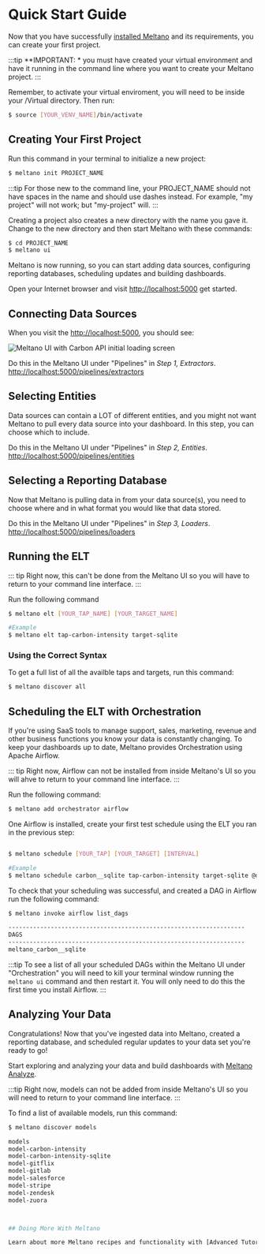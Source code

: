 # Quick Start Guide

Now that you have successfully [installed Meltano]('/docs/installation.html) and its requirements, you can create your first project. 

:::tip
**IMPORTANT: * you must have created your virtual environment and have it running in the command line where you want to create your Meltano project.
:::

Remember, to activate your virtual enviroment, you will need to be inside your /Virtual directory. Then run: 

```bash
$ source [YOUR_VENV_NAME]/bin/activate
```

## Creating Your First Project

Run this command in your terminal to initialize a new project:

```bash
$ meltano init PROJECT_NAME
```

:::tip
For those new to the command line, your PROJECT_NAME should not have spaces in the name and should use dashes instead. For example, "my project" will not work; but "my-project" will.
:::

Creating a project also creates a new directory with the name you gave it. Change to the new directory and then start Meltano with these commands:

```bash
$ cd PROJECT_NAME
$ meltano ui
```

Meltano is now running, so you can start adding data sources, configuring reporting databases, scheduling updates and building dashboards. 

Open your Internet browser and visit  [http://localhost:5000](http://localhost:5000) get started.

## Connecting Data Sources

When you visit the [http://localhost:5000](http://localhost:5000), you should see:

![Meltano UI with Carbon API initial loading screen](/screenshots/meltano-ui-carbon-tutorial-output.png)

Do this in the Meltano UI under "Pipelines" in *Step 1, Extractors*. [http://localhost:5000/pipelines/extractors](http://localhost:5000/pipelines/extractors)

## Selecting Entities

Data sources can contain a LOT of different entities, and you might not want Meltano to pull every data source into your dashboard. In this step, you can choose which to include.

Do this in the Meltano UI under "Pipelines" in *Step 2, Entities*. [http://localhost:5000/pipelines/entities](http://localhost:5000/pipelines/entities)

## Selecting a Reporting Database

Now that Meltano is pulling data in from your data source(s), you need to choose where and in what format you would like that data stored. 

Do this in the Meltano UI under "Pipelines" in *Step 3, Loaders*. [http://localhost:5000/pipelines/loaders](http://localhost:5000/pipelines/loaders)

## Running the ELT

::: tip
Right now, this can't be done from the Meltano UI so you will have to return to your command line interface. 
:::

Run the following command

```bash
$ meltano elt [YOUR_TAP_NAME] [YOUR_TARGET_NAME]

#Example
$ meltano elt tap-carbon-intensity target-sqlite
```

### Using the Correct Syntax

To get a full list of all the availble taps and targets, run this command:

```bash
$ meltano discover all
```

## Scheduling the ELT with Orchestration

If you're using SaaS tools to manage support, sales, marketing, revenue and other business functions you know your data is constantly changing. To keep your dashboards up to date, Meltano provides Orchestration using Apache Airflow.

::: tip
Right now, Airflow can not be installed from inside Meltano's UI so you will ahve to return to your command line interface.
:::

Run the following command:

```bash
$ meltano add orchestrator airflow
```

One Airflow is installed, create your first test schedule using the ELT you ran in the previous step:

```bash

$ meltano schedule [YOUR_TAP] [YOUR_TARGET] [INTERVAL]

#Example
$ meltano schedule carbon__sqlite tap-carbon-intensity target-sqlite @daily
```

To check that your scheduling was successful, and created a DAG in Airflow run the following command:

```bash
$ meltano invoke airflow list_dags

-------------------------------------------------------------------
DAGS
-------------------------------------------------------------------
meltano_carbon__sqlite
```

:::tip
To see a list of all your scheduled DAGs within the Meltano UI under "Orchestration" you will need to kill your terminal window running the `meltano ui` command and then restart it. You will only need to do this the first time you install Airflow.
:::

## Analyzing Your Data

Congratulations! Now that you've ingested data into Meltano, created a reporting database, and scheduled regular updates to your data set you're ready to go! 

Start exploring and analyzing your data and build dashboards with [Meltano Analyze](http://localhost:5000/analyze).

:::tip
Right now, models can not be added from inside Meltano's UI so you will need to return to your command line interface.
:::

To find a list of available models, run this command:

```bash
$ meltano discover models

models
model-carbon-intensity
model-carbon-intensity-sqlite
model-gitflix
model-gitlab
model-salesforce
model-stripe
model-zendesk
model-zuora



## Doing More With Meltano

Learn about more Meltano recipes and functionality with [Advanced Tutorials](/docs/tutorial.html).